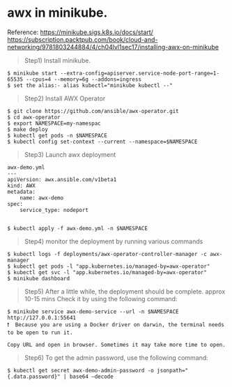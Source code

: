 # awx in minikube.
Reference:
https://minikube.sigs.k8s.io/docs/start/
https://subscription.packtpub.com/book/cloud-and-networking/9781803244884/4/ch04lvl1sec17/installing-awx-on-minikube

>Step1) Install minikube.
````
$ minikube start --extra-config=apiserver.service-node-port-range=1-65535 --cpus=4 --memory=6g --addons=ingress
$ set the alias:- alias kubectl="minikube kubectl --"
````

>Step2) Install AWX Operator
```` 
$ git clone https://github.com/ansible/awx-operator.git
$ cd awx-operator
$ export NAMESPACE=my-namespac
$ make deploy
$ kubectl get pods -n $NAMESPACE
$ kubectl config set-context --current --namespace=$NAMESPACE
````

>Step3) Launch awx deployment
````
awx-demo.yml
---
apiVersion: awx.ansible.com/v1beta1
kind: AWX
metadata:
    name: awx-demo
spec:
    service_type: nodeport


$ kubectl apply -f awx-demo.yml -n $NAMESPACE
````

>Step4)  monitor the deployment by running various commands
````
$ kubectl logs -f deployments/awx-operator-controller-manager -c awx-manager
$ kubectl get pods -l "app.kubernetes.io/managed-by=awx-operator"
$ kubectl get svc -l "app.kubernetes.io/managed-by=awx-operator"
$ minikube dashboard
````

>Step5) After a little while, the deployment should be complete. approx 10-15 mins
        Check it by using the following command:
````
$ minikube service awx-demo-service --url -n $NAMESPACE
http://127.0.0.1:55641
❗  Because you are using a Docker driver on darwin, the terminal needs to be open to run it.

Copy URL and open in browser. Sometimes it may take more time to open.
````

>Step6) To get the admin password, use the following command:
````
$ kubectl get secret awx-demo-admin-password -o jsonpath="{.data.password}" | base64 –decode
````
